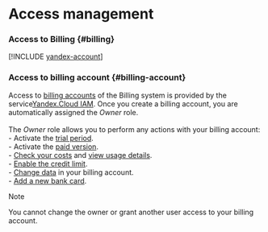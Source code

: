 # Access management

### Access to Billing {#billing}

[!INCLUDE [yandex-account](../_includes/yandex-account.md)]

### Access to billing account {#billing-account}

Access to [billing accounts](../concepts/billing-account.md) of the Billing system is provided by the service[Yandex.Cloud IAM](../../iam/).
Once you create a billing account, you are automatically assigned the _Owner_ role.
<br/><br/>The _Owner_ role allows you to perform any actions with your billing account: <br/>- Activate the [trial period](../trial/activation.md).<br/>- Activate the [paid version](../operations/activate-commercial.md).<br/>- [Check your costs](../operations/check-diagram.md) and [view usage details](../operations/check-charges.md).<br/>- [Enable the credit limit](../concepts/credit-limit.md). <br/>- [Change data](../operations/change-data.md) in your billing account.<br/>- [Add a new bank card](../operations/pin-card.md).

> [!NOTE]
>
> You cannot change the owner or grant another user access to your billing account.
>
